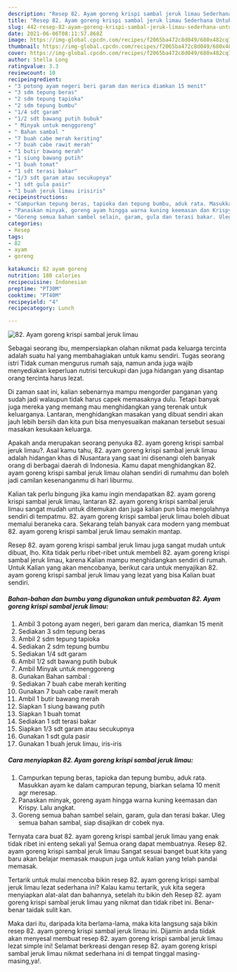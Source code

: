 ```yaml
---
description: "Resep 82. Ayam goreng krispi sambal jeruk limau Sederhana Untuk Jualan"
title: "Resep 82. Ayam goreng krispi sambal jeruk limau Sederhana Untuk Jualan"
slug: 442-resep-82-ayam-goreng-krispi-sambal-jeruk-limau-sederhana-untuk-jualan
date: 2021-06-06T08:11:57.868Z
image: https://img-global.cpcdn.com/recipes/f2065ba472c8d049/680x482cq70/82-ayam-goreng-krispi-sambal-jeruk-limau-foto-resep-utama.jpg
thumbnail: https://img-global.cpcdn.com/recipes/f2065ba472c8d049/680x482cq70/82-ayam-goreng-krispi-sambal-jeruk-limau-foto-resep-utama.jpg
cover: https://img-global.cpcdn.com/recipes/f2065ba472c8d049/680x482cq70/82-ayam-goreng-krispi-sambal-jeruk-limau-foto-resep-utama.jpg
author: Stella Long
ratingvalue: 3.3
reviewcount: 10
recipeingredient:
- "3 potong ayam negeri beri garam dan merica diamkan 15 menit"
- "3 sdm tepung beras"
- "2 sdm tepung tapioka"
- "2 sdm tepung bumbu"
- "1/4 sdt garam"
- "1/2 sdt bawang putih bubuk"
- " Minyak untuk menggoreng"
- " Bahan sambal "
- "7 buah cabe merah keriting"
- "7 buah cabe rawit merah"
- "1 butir bawang merah"
- "1 siung bawang putih"
- "1 buah tomat"
- "1 sdt terasi bakar"
- "1/3 sdt garam atau secukupnya"
- "1 sdt gula pasir"
- "1 buah jeruk limau irisiris"
recipeinstructions:
- "Campurkan tepung beras, tapioka dan tepung bumbu, aduk rata. Masukkan ayam ke dalam campuran tepung, biarkan selama 10 menit agr meresap."
- "Panaskan minyak, goreng ayam hingga warna kuning keemasan dan Krispy. Lalu angkat."
- "Goreng semua bahan sambel selain, garam, gula dan terasi bakar. Uleg semua bahan sambal, siap disajikan dr cobek nya."
categories:
- Resep
tags:
- 82
- ayam
- goreng

katakunci: 82 ayam goreng 
nutrition: 180 calories
recipecuisine: Indonesian
preptime: "PT30M"
cooktime: "PT40M"
recipeyield: "4"
recipecategory: Lunch

---
```



![82. Ayam goreng krispi sambal jeruk limau](https://img-global.cpcdn.com/recipes/f2065ba472c8d049/680x482cq70/82-ayam-goreng-krispi-sambal-jeruk-limau-foto-resep-utama.jpg)

Sebagai seorang ibu, mempersiapkan olahan nikmat pada keluarga tercinta adalah suatu hal yang membahagiakan untuk kamu sendiri. Tugas seorang istri Tidak cuman mengurus rumah saja, namun anda juga wajib menyediakan keperluan nutrisi tercukupi dan juga hidangan yang disantap orang tercinta harus lezat.

Di zaman  saat ini, kalian sebenarnya mampu mengorder panganan yang sudah jadi walaupun tidak harus capek memasaknya dulu. Tetapi banyak juga mereka yang memang mau menghidangkan yang terenak untuk keluarganya. Lantaran, menghidangkan masakan yang dibuat sendiri akan jauh lebih bersih dan kita pun bisa menyesuaikan makanan tersebut sesuai masakan kesukaan keluarga. 



Apakah anda merupakan seorang penyuka 82. ayam goreng krispi sambal jeruk limau?. Asal kamu tahu, 82. ayam goreng krispi sambal jeruk limau adalah hidangan khas di Nusantara yang saat ini disenangi oleh banyak orang di berbagai daerah di Indonesia. Kamu dapat menghidangkan 82. ayam goreng krispi sambal jeruk limau olahan sendiri di rumahmu dan boleh jadi camilan kesenanganmu di hari liburmu.

Kalian tak perlu bingung jika kamu ingin mendapatkan 82. ayam goreng krispi sambal jeruk limau, lantaran 82. ayam goreng krispi sambal jeruk limau sangat mudah untuk ditemukan dan juga kalian pun bisa mengolahnya sendiri di tempatmu. 82. ayam goreng krispi sambal jeruk limau boleh dibuat memalui beraneka cara. Sekarang telah banyak cara modern yang membuat 82. ayam goreng krispi sambal jeruk limau semakin mantap.

Resep 82. ayam goreng krispi sambal jeruk limau juga sangat mudah untuk dibuat, lho. Kita tidak perlu ribet-ribet untuk membeli 82. ayam goreng krispi sambal jeruk limau, karena Kalian mampu menghidangkan sendiri di rumah. Untuk Kalian yang akan mencobanya, berikut cara untuk menyajikan 82. ayam goreng krispi sambal jeruk limau yang lezat yang bisa Kalian buat sendiri.

<!--inarticleads1-->

##### Bahan-bahan dan bumbu yang digunakan untuk pembuatan 82. Ayam goreng krispi sambal jeruk limau:

1. Ambil 3 potong ayam negeri, beri garam dan merica, diamkan 15 menit
1. Sediakan 3 sdm tepung beras
1. Ambil 2 sdm tepung tapioka
1. Sediakan 2 sdm tepung bumbu
1. Sediakan 1/4 sdt garam
1. Ambil 1/2 sdt bawang putih bubuk
1. Ambil  Minyak untuk menggoreng
1. Gunakan  Bahan sambal :
1. Sediakan 7 buah cabe merah keriting
1. Gunakan 7 buah cabe rawit merah
1. Ambil 1 butir bawang merah
1. Siapkan 1 siung bawang putih
1. Siapkan 1 buah tomat
1. Sediakan 1 sdt terasi bakar
1. Siapkan 1/3 sdt garam atau secukupnya
1. Gunakan 1 sdt gula pasir
1. Gunakan 1 buah jeruk limau, iris-iris




<!--inarticleads2-->

##### Cara menyiapkan 82. Ayam goreng krispi sambal jeruk limau:

1. Campurkan tepung beras, tapioka dan tepung bumbu, aduk rata. Masukkan ayam ke dalam campuran tepung, biarkan selama 10 menit agr meresap.
1. Panaskan minyak, goreng ayam hingga warna kuning keemasan dan Krispy. Lalu angkat.
1. Goreng semua bahan sambel selain, garam, gula dan terasi bakar. Uleg semua bahan sambal, siap disajikan dr cobek nya.




Ternyata cara buat 82. ayam goreng krispi sambal jeruk limau yang enak tidak ribet ini enteng sekali ya! Semua orang dapat membuatnya. Resep 82. ayam goreng krispi sambal jeruk limau Sangat sesuai banget buat kita yang baru akan belajar memasak maupun juga untuk kalian yang telah pandai memasak.

Tertarik untuk mulai mencoba bikin resep 82. ayam goreng krispi sambal jeruk limau lezat sederhana ini? Kalau kamu tertarik, yuk kita segera menyiapkan alat-alat dan bahannya, setelah itu bikin deh Resep 82. ayam goreng krispi sambal jeruk limau yang nikmat dan tidak ribet ini. Benar-benar taidak sulit kan. 

Maka dari itu, daripada kita berlama-lama, maka kita langsung saja bikin resep 82. ayam goreng krispi sambal jeruk limau ini. Dijamin anda tiidak akan menyesal membuat resep 82. ayam goreng krispi sambal jeruk limau lezat simple ini! Selamat berkreasi dengan resep 82. ayam goreng krispi sambal jeruk limau nikmat sederhana ini di tempat tinggal masing-masing,ya!.

